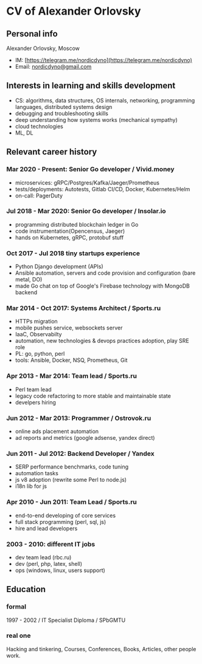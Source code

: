 # CV of Alexander Orlovsky

## Personal info

Alexander Orlovsky, Moscow

* IM: [https://telegram.me/nordicdyno](https://telegram.me/nordicdyno)
* Email: <nordicdyno@gmail.com>

## Interests in learning and skills development

* CS: algorithms, data structures, OS internals, networking, programming languages, distributed systems design
* debugging and troubleshooting skills
* deep understanding how systems works (mechanical sympathy)
* cloud technologies
* ML, DL

## Relevant career history

### Mar 2020 - Present: Senior Go developer / Vivid.money

* microservices: gRPC/Postgres/Kafka/Jaeger/Prometheus
* tests/deployments: Autotests, Gitlab CI/CD, Docker, Kubernetes/Helm
* on-call: PagerDuty

### Jul 2018 - Mar 2020: Senior Go developer / Insolar.io

* programming distributed blockchain ledger in Go
* code instrumentation(Opencensus, Jaeger)
* hands on Kubernetes, gRPC, protobuf stuff

### Oct 2017 - Jul 2018 tiny startups experience

* Python Django development (APIs)
* Ansible automation, servers and code provision and configuration (bare metal, DO)
* made Go chat on top of Google's Firebase technology with MongoDB backend

### Mar 2014 - Oct 2017: Systems Architect / Sports.ru

* HTTPs migration
* mobile pushes service, websockets server
* IaaC, Observabilty
* automation, new technologies & devops practices adoption, play SRE role
* PL: go, python, perl
* tools: Ansible, Docker, NSQ, Prometheus, Git

### Apr 2013 - Mar 2014: Team lead / Sports.ru

* Perl team lead
* legacy code refactoring to more stable and maintainable state
* develpers hiring

### Jun 2012 - Mar 2013: Programmer / Ostrovok.ru

* online ads placement automation
* ad reports and metrics (google adsense, yandex direct)

### Jun 2011 - Jul 2012: Backend Developer / Yandex

* SERP performance benchmarks, code tuning
* automation tasks
* js v8 adoption (rewrite some Perl to node.js)
* i18n lib for js

### Apr 2010 - Jun 2011: Team Lead / Sports.ru

* end-to-end developing of core services
* full stack programming (perl, sql, js)
* hire and lead developers

### 2003 - 2010: different IT jobs

* dev team lead (rbc.ru)
* dev (perl, php, latex, shell)
* ops (windows, linux, users support)

## Education

### formal

1997 - 2002 / IT Specialist Diploma / SPbGMTU

### real one

Hacking and tinkering, Courses, Conferences, Books, Articles, other people work.
